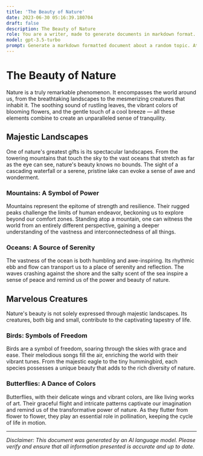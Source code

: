```yaml
---
title: 'The Beauty of Nature'
date: 2023-06-30 05:16:39.180704
draft: false
description: The Beauty of Nature
role: You are a writer, made to generate documents in markdown format. It is very important that all of the documents you generate are in valid markdown format.
model: gpt-3.5-turbo
prompt: Generate a markdown formatted document about a random topic. At the bottom, include a disclaimer explaining that the document was generated by you. The first line of the document should be the title. Make sure that the entire document is in proper markdown format, using a mix of various tags to make the document visually appealing.
---
```


# The Beauty of Nature

Nature is a truly remarkable phenomenon. It encompasses the world around us, from the breathtaking landscapes to the mesmerizing creatures that inhabit it. The soothing sound of rustling leaves, the vibrant colors of blooming flowers, and the gentle touch of a cool breeze — all these elements combine to create an unparalleled sense of tranquility.

## Majestic Landscapes

One of nature's greatest gifts is its spectacular landscapes. From the towering mountains that touch the sky to the vast oceans that stretch as far as the eye can see, nature's beauty knows no bounds. The sight of a cascading waterfall or a serene, pristine lake can evoke a sense of awe and wonderment.

### Mountains: A Symbol of Power

Mountains represent the epitome of strength and resilience. Their rugged peaks challenge the limits of human endeavor, beckoning us to explore beyond our comfort zones. Standing atop a mountain, one can witness the world from an entirely different perspective, gaining a deeper understanding of the vastness and interconnectedness of all things.

### Oceans: A Source of Serenity

The vastness of the ocean is both humbling and awe-inspiring. Its rhythmic ebb and flow can transport us to a place of serenity and reflection. The waves crashing against the shore and the salty scent of the sea inspire a sense of peace and remind us of the power and beauty of nature.

## Marvelous Creatures

Nature's beauty is not solely expressed through majestic landscapes. Its creatures, both big and small, contribute to the captivating tapestry of life.

### Birds: Symbols of Freedom

Birds are a symbol of freedom, soaring through the skies with grace and ease. Their melodious songs fill the air, enriching the world with their vibrant tunes. From the majestic eagle to the tiny hummingbird, each species possesses a unique beauty that adds to the rich diversity of nature.

### Butterflies: A Dance of Colors

Butterflies, with their delicate wings and vibrant colors, are like living works of art. Their graceful flight and intricate patterns captivate our imagination and remind us of the transformative power of nature. As they flutter from flower to flower, they play an essential role in pollination, keeping the cycle of life in motion.

---

*Disclaimer: This document was generated by an AI language model. Please verify and ensure that all information presented is accurate and up to date.*
